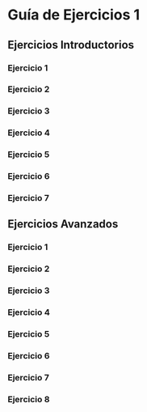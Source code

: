 # Guía de Ejercicios 1

## Ejercicios Introductorios

### Ejercicio 1

### Ejercicio 2

### Ejercicio 3

### Ejercicio 4

### Ejercicio 5

### Ejercicio 6

### Ejercicio 7

## Ejercicios Avanzados

### Ejercicio 1

### Ejercicio 2

### Ejercicio 3

### Ejercicio 4

### Ejercicio 5

### Ejercicio 6

### Ejercicio 7

### Ejercicio 8
